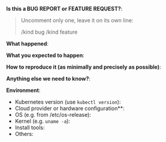 <!-- This form is for bug reports and feature requests ONLY! 

If you're looking for help check [Stack Overflow](https://stackoverflow.com/questions/tagged/kubernetes) and the [troubleshooting guide](https://kubernetes.io/docs/tasks/debug-application-cluster/troubleshooting/).
-->

**Is this a BUG REPORT or FEATURE REQUEST?**:

> Uncomment only one, leave it on its own line: 
>
> /kind bug
> /kind feature


**What happened**:

**What you expected to happen**:

**How to reproduce it (as minimally and precisely as possible)**:


**Anything else we need to know?**:

**Environment**:
- Kubernetes version (use `kubectl version`):
- Cloud provider or hardware configuration**:
- OS (e.g. from /etc/os-release):
- Kernel (e.g. `uname -a`):
- Install tools:
- Others:
